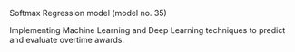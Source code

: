 Softmax Regression model (model no. 35)

Implementing Machine Learning and Deep Learning techniques to predict and evaluate overtime awards.
